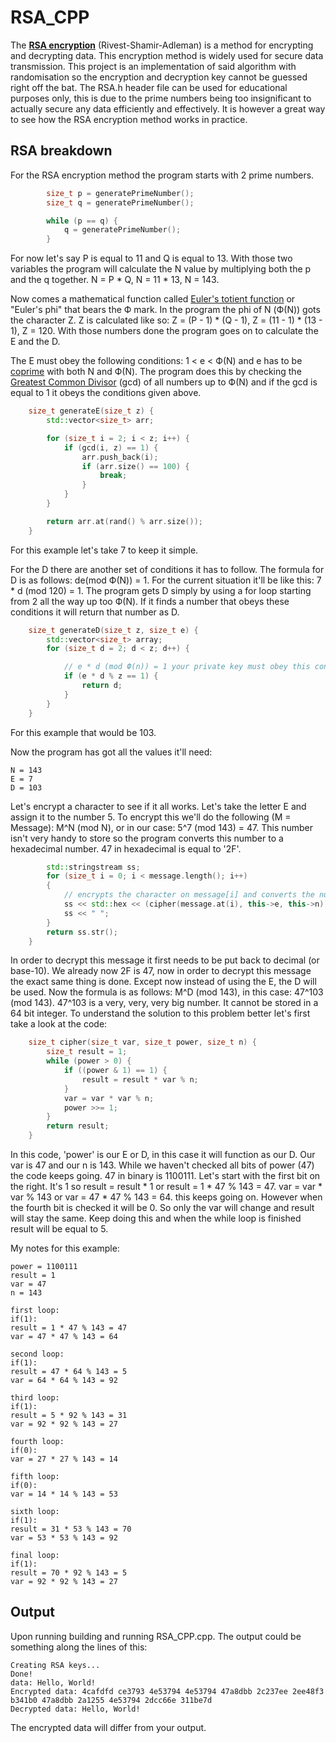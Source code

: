 ﻿# RSA_CPP
The [**RSA encryption**](https://brilliant.org/wiki/rsa-encryption/) (Rivest-Shamir-Adleman) is a method for encrypting and decrypting data.
This encryption method is widely used for secure data transmission. This project is an implementation of said algorithm with randomisation
so the encryption and decryption key cannot be guessed right off the bat. The RSA.h header file can be used for educational purposes only,
this is due to the prime numbers being too insignificant to actually secure any data efficiently and effectively. It is however a great way 
to see how the RSA encryption method works in practice.

## RSA breakdown
For the RSA encryption method the program starts with 2 prime numbers.
```cpp
		size_t p = generatePrimeNumber();
		size_t q = generatePrimeNumber();

		while (p == q) {
			q = generatePrimeNumber();
		}
```
For now let's say P is equal to 11 and Q is equal to 13. With those two variables the program will calculate the N value by multiplying both the
p and the q together. N = P * Q, N = 11 * 13, N = 143. 

Now comes a mathematical function called [Euler's totient function](https://www.youtube.com/watch?v=qa_hksAzpSg) or "Euler's phi" that bears the Ф mark.
In the program the phi of N (Ф(N)) gots the character Z. Z is calculated like so: Z = (P - 1) * (Q - 1), Z = (11 - 1) * (13 - 1), Z = 120.
With those numbers done the program goes on to calculate the E and the D. 

The E must obey the following conditions: 1 < e < Ф(N) and e has to be [coprime](https://en.wiktionary.org/wiki/coprime)
with both N and Ф(N). The program does this by checking the [Greatest Common Divisor](https://www.youtube.com/watch?v=JUzYl1TYMcU) (gcd) of all numbers up to Ф(N) and if the gcd is equal to 1 it obeys the conditions given above.
```cpp
	size_t generateE(size_t z) {
		std::vector<size_t> arr;

		for (size_t i = 2; i < z; i++) {
			if (gcd(i, z) == 1) {
				arr.push_back(i);
				if (arr.size() == 100) {
					break;
				}
			}
		}

		return arr.at(rand() % arr.size());
	}
```
For this example let's take 7 to keep it simple.

For the D there are another set of conditions it has to follow. The formula for D is as follows: de(mod Ф(N)) = 1. For the current situation it'll be like this: 7 * d (mod 120) = 1.
The program gets D simply by using a for loop starting from 2 all the way up too Ф(N). If it finds a number that obeys these conditions it will return that number as D.
```cpp
	size_t generateD(size_t z, size_t e) {
		std::vector<size_t> array;
		for (size_t d = 2; d < z; d++) {

			// e * d (mod Ф(n)) = 1 your private key must obey this condition.
			if (e * d % z == 1) {
				return d;
			}
		}
	}
```

For this example that would be 103.

Now the program has got all the values it'll need:
```
N = 143
E = 7
D = 103
```

Let's encrypt a character to see if it all works. Let's take the letter E and assign it to the number 5. To encrypt this we'll do the following (M = Message): 
M^N (mod N), or in our case: 5^7 (mod 143) = 47. This number isn't very handy to store so the program converts this number to a hexadecimal number. 
47 in hexadecimal is equal to '2F'.
```cpp
		std::stringstream ss;
		for (size_t i = 0; i < message.length(); i++)
		{
			// encrypts the character on message[i] and converts the number to base 16.
			ss << std::hex << (cipher(message.at(i), this->e, this->n));
			ss << " ";
		}
		return ss.str();
	}
```

In order to decrypt this message it first needs to be put back to decimal (or base-10). We already now 2F is 47, now in order to decrypt this message the exact same thing is done.
Except now instead of using the E, the D will be used. Now the formula is as follows: M^D (mod 143), in this case: 47^103 (mod 143). 47^103 is a very, very, very big number. It cannot
be stored in a 64 bit integer. To understand the solution to this problem better let's first take a look at the code:
```cpp
	size_t cipher(size_t var, size_t power, size_t n) {
		size_t result = 1;
		while (power > 0) {
			if ((power & 1) == 1) {
				result = result * var % n;
			}
			var = var * var % n;
			power >>= 1;
		}
		return result;
	}
```
In this code, 'power' is our E or D, in this case it will function as our D. Our var is 47 and our n is 143. While we haven't checked all bits of power (47) the code keeps going. 
47 in binary is 1100111. Let's start with the first bit on the right. It's 1 so result = result * 1 or result = 1 * 47 % 143 = 47. var = var * var % 143 or var = 47 * 47 % 143 = 64.
this keeps going on. However when the fourth bit is checked it will be 0. So only the var will change and result will stay the same. Keep doing this and when the while loop is finished 
result will be equal to 5. 

My notes for this example:
```
power = 1100111
result = 1
var = 47
n = 143

first loop:
if(1):
result = 1 * 47 % 143 = 47
var = 47 * 47 % 143 = 64

second loop:
if(1):
result = 47 * 64 % 143 = 5
var = 64 * 64 % 143 = 92

third loop:
if(1):
result = 5 * 92 % 143 = 31
var = 92 * 92 % 143 = 27

fourth loop:
if(0):
var = 27 * 27 % 143 = 14

fifth loop:
if(0):
var = 14 * 14 % 143 = 53

sixth loop:
if(1):
result = 31 * 53 % 143 = 70
var = 53 * 53 % 143 = 92

final loop:
if(1):
result = 70 * 92 % 143 = 5
var = 92 * 92 % 143 = 27
```

## Output
Upon running building and running RSA_CPP.cpp. The output could be something along the lines of this:
```
Creating RSA keys...
Done!
data: Hello, World!
Encrypted data: 4cafdfd ce3793 4e53794 4e53794 47a8dbb 2c237ee 2ee48f3 b341b0 47a8dbb 2a1255 4e53794 2dcc66e 311be7d
Decrypted data: Hello, World!
```

The encrypted data will differ from your output. 